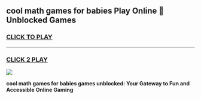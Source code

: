 
## cool math games for babies Play Online 👋 Unblocked Games
<h3>
<a href="https://news.freeplayer.one?title=cool_math_games_for_babies&ref=17CMG">CLICK TO PLAY</a></h3>
<hr>

<h3>
<a href="https://news.freeplayer.one?title=cool_math_games_for_babies&ref=17CMG">CLICK 2 PLAY</a>
  
</h3>

<a href="https://news.freeplayer.one?title=cool_math_games_for_babies&ref=17CMG/"><img src="https://clearcache.store/games.png"></a>


**cool math games for babies games unblocked: Your Gateway to Fun and Accessible Online Gaming**
